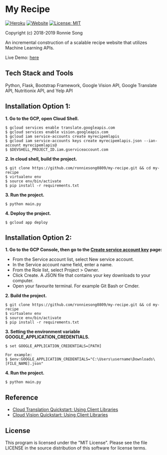 # My Recipe

[![Heroku](https://img.shields.io/badge/Heroku-deployed-blueviolet)](https://my-recipes-webapp.herokuapp.com)
[![Website](https://img.shields.io/website?down_color=red&down_message=down&up_color=brightgreen&up_message=up&url=https%3A%2F%2Fmy-recipes-webapp.herokuapp.com%2F)](https://my-recipes-webapp.herokuapp.com)
[![License: MIT](https://img.shields.io/badge/License-MIT-yellow.svg)](https://github.com/ronniesong0809/my-recipe/blob/master/LICENSE)

Copyright (c) 2018-2019 Ronnie Song

An incremental construction of a scalable recipe website that utilizes Machine Learning APIs.

Live Demo: [here](https://my-recipes-webapp.herokuapp.com)

## Tech Stack and Tools

Python, Flask, Bootstrap Framework, Google Vision API, Google Translate API, Nutritionix API, and Yelp API

## Installation Option 1:

**1. Go to the GCP, open Cloud Shell.**
```shell
$ gcloud services enable translate.googleapis.com
$ gcloud services enable vision.googleapis.com
$ gcloud iam service-accounts create myrecipemlapis
$ gcloud iam service-accounts keys create myrecipemlapis.json --ian-account myrecipemlapis@
$ $DEVSHELL_PROJECT_ID.iam.gserviceaccount.com
```

**2. In cloud shell, build the project.**
```shell
$ git clone https://github.com/ronniesong0809/my-recipe.git && cd my-recipe
$ virtualenv env
$ source env/bin/activate
$ pip install -r requirements.txt
```

**3. Run the project.**
```shell
$ python main.py
```
**4. Deploy the project.**
``` shell
$ gcloud app deploy
```
## Installation Option 2:

**1. Go to the GCP Console, then go to the [Create service account key](https://console.cloud.google.com/apis/credentials/serviceaccountkey?_ga=2.33111806.-1379095962.1564736461) page:**
- From the Service account list, select New service account.
- In the Service account name field, enter a name.
- From the Role list, select Project > Owner.
- Click Create. A JSON file that contains your key downloads to your computer.
- Open your favourite terminal. For example Git Bash or Cmder.

**2. Build the project.**
```shell
$ git clone https://github.com/ronniesong0809/my-recipe.git && cd my-recipe
$ virtualenv env
$ source env/bin/activate
$ pip install -r requirements.txt
```

**3. Setting the environment variable GOOGLE_APPLICATION_CREDENTIALS.**
```shell
$ set GOOGLE_APPLICATION_CREDENTIALS=[PATH]

For example:
$ $env:GOOGLE_APPLICATION_CREDENTIALS="C:\Users\username\Downloads\[FILE_NAME].json"
```

**4. Run the project.**
```shell
$ python main.py
```

## Reference
- [Cloud Translation Quickstart: Using Client Libraries](https://cloud.google.com/translate/docs/quickstart-client-libraries#client-libraries-install-python)
- [Cloud Vision Quickstart: Using Client Libraries](https://cloud.google.com/vision/docs/quickstart-client-libraries#client-libraries-install-python)

## License

This program is licensed under the "MIT License". Please see the file LICENSE in the source distribution of this software for license terms.
